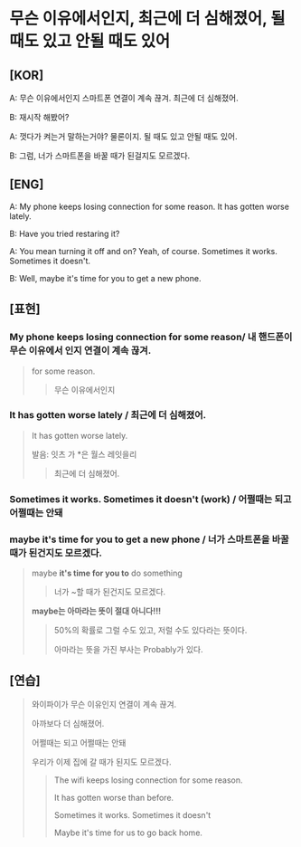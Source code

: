 # 무슨 이유에서인지, 최근에 더 심해졌어, 될 때도 있고 안될 때도 있어

## [KOR]

A: 무슨 이유에서인지 스마트폰 연결이 계속 끊겨. 최근에 더 심해졌어.

B: 재시작 해봤어?

A: 껏다가 켜는거 말하는거야? 물론이지. 될 때도 있고 안될 때도 있어.

B: 그럼, 너가 스마트폰을 바꿀 때가 된걸지도 모르겠다.

## [ENG]

A: My phone keeps losing connection for some reason. It has gotten worse lately.

B: Have you tried restaring it?

A: You mean turning it off and on? Yeah, of course. Sometimes it works. Sometimes it doesn't.

B: Well, maybe it's time for you to get a new phone.

## [표현]

### My phone keeps losing connection  for some reason/ 내 핸드폰이 무슨 이유에서 인지 연결이 계속 끊겨.

> for some reason.
>
> > 무슨 이유에서인지

### It has gotten worse lately / 최근에 더 심해졌어.

>  It has gotten worse lately.
>
> 발음: 잇츠 가 *은 월스 레잇을리
>
> > 최근에 더 심해졌어.

### Sometimes it works. Sometimes it doesn't (work) / 어쩔때는 되고 어쩔때는 안돼

### maybe it's time for you to get a new phone / 너가 스마트폰을 바꿀 때가 된건지도 모르겠다.

>  maybe **it's time for you to** do something
>
> > 너가 ~할 때가 된건지도 모르겠다.
>
> **maybe는 아마라는 뜻이 절대 아니다!!!**
>
> > 50%의 확률로 그럴 수도 있고, 저럴 수도 있다라는 뜻이다.
> >
> > 아마라는 뜻을 가진 부사는 Probably가 있다.

## [연습]

> 와이파이가 무슨 이유인지 연결이 계속 끊겨.
>
> 아까보다 더 심해졌어.
>
> 어쩔때는 되고 어쩔때는 안돼
>
> 우리가 이제 집에 갈 때가 된지도 모르겠다.
>
> > The wifi keeps losing connection for some reason.
> >
> > It has gotten worse than before.
> >
> > Sometimes it works. Sometimes it doesn't
> >
> > Maybe it's time for us to go back home.